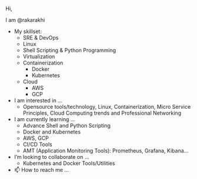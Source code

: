 Hi,

I am @rakarakhi

- My skillset:
  - SRE & DevOps
  - Linux
  - Shell Scripting & Python Programming
  - Virtualization
  - Containerization
    - Docker
    - Kubernetes
  - Cloud
    - AWS
    - GCP
- I am interested in ...
  - Opensource tools/technology, Linux, Containerization, Micro Service Principles, Cloud Computing trends and Professional Networking
- I am currently learning ...
  - Advance Shell and Python Scripting
  - Docker and Kubernetes
  - AWS, GCP
  - CI/CD Tools
  - AMT (Application Monitoring Tools): Prometheus, Grafana, Kibana...
- I’m looking to collaborate on ...
  - Kubernetes and Docker Tools/Utilities
- 📫 How to reach me ...

<!---
rakarakhi/rakarakhi is a ✨ special ✨ repository because its `README.md` (this file) appears on your GitHub profile.
You can click the Preview link to take a look at your changes.
--->
